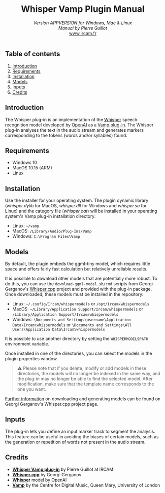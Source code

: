 <h1 align="center">Whisper Vamp Plugin Manual</h1>

<p align="center">
<i>Version APPVERSION for Windows, Mac & Linux</i><br>
<i>Manual by Pierre Guillot</i><br>
<a href="www.ircam.fr">www.ircam.fr</a><br><br>
</p>

## Table of contents

1. [Introduction](#introduction)
2. [Requirements](#system-requirements)
3. [Installation](#installation)
4. [Models](#models)
5. [Inputs](#inputs)
5. [Credits](#credits)

## Introduction

The Whisper plug-in is an implementation of the [Whisper](https://github.com/openai/whisper) speech recognition model developed by [OpenAI](https://openai.com/) as a [Vamp plug-in](https://www.vamp-plugins.org/). The Whisper plug-in analyses the text in the audio stream and generates markers corresponding to the tokens (words and/or syllables) found.

## Requirements

- Windows 10
- MacOS 10.15 (ARM)
- Linux

## Installation

Use the installer for your operating system. The plugin dynamic library (*whisper.dylib* for MacOS, *whisper.dll* for Windows and *whisper.so* for Linux) and the category file (*whisper.cat*) will be installed in your operating system's Vamp plug-in installation directory:
- Linux: `~/vamp`
- MacOS: `/Library/Audio/Plug-Ins/Vamp`
- Windows: `C:\Program Files\Vamp`

## Models

By default, the plugin embeds the ggml-tiny model, which requires little space and offers fairly fast calculation but relatively unreliable results.  

It is possible to download other models that are potentially more robust. To do this, you can use the `download-ggml-model.sh/cmd` scripts from Georgi Gerganov's [Whisper.cpp](https://github.com/ggerganov/whisper.cpp) project and provided with the plug-in package. Once downloaded, these models must be installed in the repository:
- Linux: `~/.config/Ircam/whispermodels` or `/opt/Ircam/whispermodels`
- MacOS: `~/Library/Application Support/Ircam/whispermodels` or `/Library/Application Support/Ircam/whispermodels`
- Windows: `\Documents and Settings\username\Application Data\Ircam\whispermodels` or `\Documents and Settings\All Users\Application Data\Ircam\whispermodels`

It is possible to use another directory by setting the `WHISPERMODELSPATH` environment variable. 

Once installed in one of the directories, you can select the models in the plugin properties window. 

> ⚠️ Please note that if you delete, modify or add models in these directories, the models will no longer be indexed in the same way, and the plug-in may no longer be able to find the selected model. After modification, make sure that the template name corresponds to the one you want.

[Further information](https://github.com/ggerganov/whisper.cpp/blob/master/models/README.md#available-models) on downloading and generating models can be found on Georgi Gerganov's Whisper.cpp project page. 

## Inputs

The plug-in lets you define an input marker track to segment the analysis. This feature can be useful in avoiding the biases of certain models, such as the generation or repetition of words not present in the audio stream.

## Credits

- **[Whisper Vamp plug-in](https://www.ircam.fr/)** by Pierre Guillot at IRCAM
- **[Whisper.cpp](https://github.com/ggerganov/whisper.cpp)** by Georgi Gerganov
- **[Whisper](https://github.com/openai/whisper)** model by OpenAI
- **[Vamp](www.vamp-plugins.org)** by the Centre for Digital Music, Queen Mary, University of London

